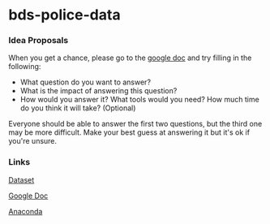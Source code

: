 # bds-police-data

### Idea Proposals

When you get a chance, please go to the [google doc](https://www.facebook.com/l.php?u=https%3A%2F%2Fdocs.google.com%2Fa%2Fbrown.edu%2Fdocument%2Fd%2F1YvS65TMgg1zo8SPbgBpG0cjHRxWPDzj_cXEe0hxpEzs%2Fedit%3Fusp%3Dsharing&h=1AQHf2CEM) and try filling in the following:

* What question do you want to answer?
* What is the impact of answering this question?
* How would you answer it? What tools would you need? How much time do you think it will take? (Optional)

Everyone should be able to answer the first two questions, but the third one may be more difficult. Make your best guess at answering it but it's ok if you're unsure.

### Links

[Dataset](http://www.bjs.gov/index.cfm?ty=dcdetail&iid=251)

[Google Doc](https://www.facebook.com/l.php?u=https%3A%2F%2Fdocs.google.com%2Fa%2Fbrown.edu%2Fdocument%2Fd%2F1YvS65TMgg1zo8SPbgBpG0cjHRxWPDzj_cXEe0hxpEzs%2Fedit%3Fusp%3Dsharing&h=1AQHf2CEM)

[Anaconda](https://www.continuum.io/downloads)